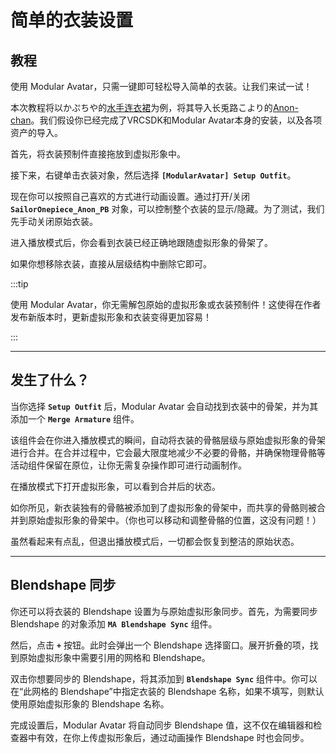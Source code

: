 ﻿---
sidebar_position: 1
sidebar_label: 简单的衣装设置
---

# 简单的衣装设置

## 教程

使用 Modular Avatar，只需一键即可轻松导入简单的衣装。让我们来试一试！

本次教程将以かぷちや的[水手连衣裙](https://capettiya.booth.pm/items/3795694)为例，将其导入长兎路こより的[Anon-chan](https://booth.pm/ja/items/3564947)。我们假设你已经完成了VRCSDK和Modular Avatar本身的安装，以及各项资产的导入。

首先，将衣装预制件直接拖放到虚拟形象中。



接下来，右键单击衣装对象，然后选择 **`[ModularAvatar] Setup Outfit`**。



现在你可以按照自己喜欢的方式进行动画设置。通过打开/关闭 **`SailorOnepiece_Anon_PB`** 对象，可以控制整个衣装的显示/隐藏。为了测试，我们先手动关闭原始衣装。

进入播放模式后，你会看到衣装已经正确地跟随虚拟形象的骨架了。



如果你想移除衣装，直接从层级结构中删除它即可。

:::tip

使用 Modular Avatar，你无需解包原始的虚拟形象或衣装预制件！这使得在作者发布新版本时，更新虚拟形象和衣装变得更加容易！

:::

---

## 发生了什么？

当你选择 **`Setup Outfit`** 后，Modular Avatar 会自动找到衣装中的骨架，并为其添加一个 **`Merge Armature`** 组件。



该组件会在你进入播放模式的瞬间，自动将衣装的骨骼层级与原始虚拟形象的骨架进行合并。在合并过程中，它会最大限度地减少不必要的骨骼，并确保物理骨骼等活动组件保留在原位，让你无需复杂操作即可进行动画制作。

在播放模式下打开虚拟形象，可以看到合并后的状态。



如你所见，新衣装独有的骨骼被添加到了虚拟形象的骨架中，而共享的骨骼则被合并到原始虚拟形象的骨架中。（你也可以移动和调整骨骼的位置，这没有问题！）

虽然看起来有点乱，但退出播放模式后，一切都会恢复到整洁的原始状态。

---

## Blendshape 同步

你还可以将衣装的 Blendshape 设置为与原始虚拟形象同步。首先，为需要同步 Blendshape 的对象添加 **`MA Blendshape Sync`** 组件。



然后，点击 **`+`** 按钮。此时会弹出一个 Blendshape 选择窗口。展开折叠的项，找到原始虚拟形象中需要引用的网格和 Blendshape。



双击你想要同步的 Blendshape，将其添加到 **`Blendshape Sync`** 组件中。你可以在“此网格的 Blendshape”中指定衣装的 Blendshape 名称，如果不填写，则默认使用原始虚拟形象的 Blendshape 名称。



完成设置后，Modular Avatar 将自动同步 Blendshape 值，这不仅在编辑器和检查器中有效，在你上传虚拟形象后，通过动画操作 Blendshape 时也会同步。